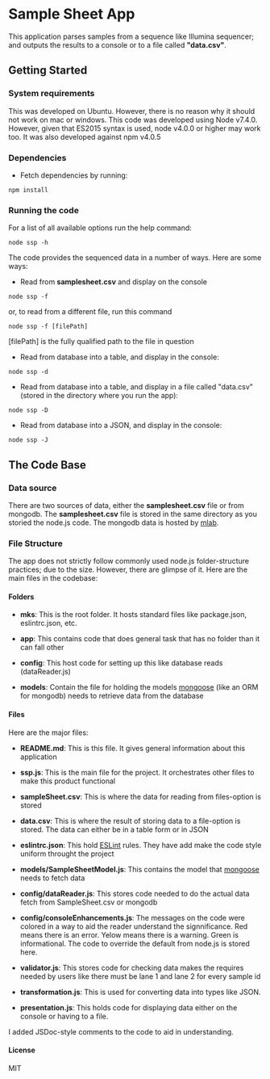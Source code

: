 # Sample Sheet App

This application parses samples from a sequence like Illumina sequencer; and outputs the results to a console or to a file called **"data.csv"**.

## Getting Started

### System requirements
This was developed on Ubuntu. However, there is no reason why it should not work on mac or windows. This code was developed using Node v7.4.0. However, given that ES2015 syntax is used, node v4.0.0 or higher may work too. It was also developed against npm v4.0.5

### Dependencies
* Fetch dependencies by running:
```
npm install
```

### Running the code
For a list of all available options run the help command:
```
node ssp -h
```

The code provides the sequenced data in a number of ways. Here are some ways:

* Read from **samplesheet.csv** and display on the console
```
node ssp -f
```

or, to read from a different file, run this command
```
node ssp -f [filePath]
```
[filePath] is the fully qualified path to the file in question

* Read from database into a table, and display in the console:
```
node ssp -d
```

* Read from database into a table, and display in a file called "data.csv" (stored in the directory where you run the app):
```
node ssp -D
```

* Read from database into a JSON, and display in the console:
```
node ssp -J
```
## The Code Base
### Data source
There are two sources of data, either the **samplesheet.csv** file or from mongodb.
The **samplesheet.csv** file is stored in the same directory as you storied the node.js code.
The mongodb data is hosted by [mlab](https://mlab.com).

### File Structure
The app does not strictly follow commonly used node.js folder-structure practices; due to the size. However, there are glimpse of it. Here are the main files in the codebase:

#### Folders
*  **mks**: This is the root folder. It hosts standard files like package.json, eslintrc.json, etc.

*  **app**: This contains code that does general task that has no folder than it can fall other

*  **config**: This host code for setting up this like database reads (dataReader.js)

*  **models**: Contain the file for holding the models [mongoose](http://mongoosejs.com) (like an ORM for mongodb) needs to retrieve data from the database

#### Files
Here are the major files:

*  **README.md**: This is this file. It gives general information about this application

*  **ssp.js**: This is the main file for the project. It orchestrates other files to make this product functional

*  **sampleSheet.csv**: This is where the data for reading from files-option is stored

*  **data.csv**: This is where the result of storing data to a file-option is stored. The data can either be in a table form or in JSON

*  **eslintrc.json**: This hold [ESLint](https://www.eslint.org) rules. They have add make the code style uniform throught the project

*  **models/SampleSheetModel.js**: This contains the model that [mongoose](http://mongoosejs.com) needs to fetch data

*  **config/dataReader.js**: This stores code needed to do the actual data fetch from SampleSheet.csv or mongodb

*  **config/consoleEnhancements.js**: The messages on the code were colored in a way to aid the reader understand the signnificance. Red means there is an error. Yelow means there is a warning. Green is informational. The code to override the default from node.js is stored here.   

*  **validator.js**: This stores code for checking data makes the requires needed by users like there must be lane 1 and lane 2 for every sample id
*  **transformation.js**: This is used for converting data into types like JSON.  

* **presentation.js**: This holds code for displaying data either on the console or having to a file.

I added JSDoc-style comments to the code to aid in understanding.


#### License
MIT
